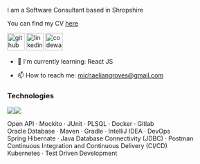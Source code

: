 I am a Software Consultant based in Shropshire

You can find my CV [here](https://github.com/Djura22/CV-1)

[<img src='https://cdn.jsdelivr.net/npm/simple-icons@3.0.1/icons/github.svg' alt='github' height='40'>](https://github.com/Djura22)  [<img src='https://cdn.jsdelivr.net/npm/simple-icons@3.0.1/icons/linkedin.svg' alt='linkedin' height='40'>](https://www.linkedin.com/in/michael-groves-4a807b1a6/)  [<img src='https://cdn.jsdelivr.net/npm/simple-icons@3.0.1/icons/codewars.svg' alt='codewars' height='40'>](https://www.codewars.com/users/Djura22)  

- 📖 I'm currently learning: React JS

- 📫 How to reach me: michaeliangroves@gmail.com

### Technologies

<img src="https://img.shields.io/badge/-Java-orange?&style=for-the-badge&logo=java&logoColor=white"/><img src="https://img.shields.io/badge/spring%20-%236DB33F.svg?&style=for-the-badge&logo=spring&logoColor=white"/>

Open API · Mockito · JUnit · PLSQL · Docker · Gitlab <br>
Oracle Database · Maven · Gradle · IntelliJ IDEA · DevOps <br>
Spring Hibernate · Java Database Connectivity (JDBC) · Postman <br>
Continuous Integration and Continuous Delivery (CI/CD) <br>
Kubernetes · Test Driven Development 


